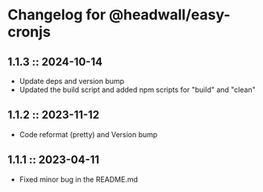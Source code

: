 # Changelog for @headwall/easy-cronjs

## 1.1.3 :: 2024-10-14

* Update deps and version bump
* Updated the build script and added npm scripts for "build" and "clean"

## 1.1.2 :: 2023-11-12

* Code reformat (pretty) and Version bump

## 1.1.1 :: 2023-04-11

* Fixed minor bug in the README.md
